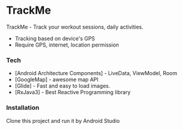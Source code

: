 # TrackMe

TrackMe - Track your workout sessions, daily activities.

  - Tracking based on device's GPS
  - Require GPS, internet, location permission

### Tech
* [Android Architecture Components] - LiveData, ViewModel, Room
* [GoogleMap] - awesome map API
* [Glide] - Fast and easy to load images.
* [RxJava3] - Best Reactive Programming library

### Installation
Clone this project and run it by Android Studio


